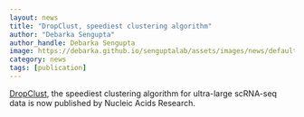 ```yaml
---
layout: news
title: "DropClust, speediest clustering algorithm"
author: "Debarka Sengupta"
author_handle: Debarka Sengupta
image: https://debarka.github.io/senguptalab/assets/images/news/default-news.png
category: news
tags: [publication]
---
```


[DropClust], the speediest clustering algorithm for ultra-large scRNA-seq data is now published by Nucleic Acids Research.

[DropClust]: https://academic.oup.com/nar/article/46/6/e36/4816215
